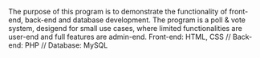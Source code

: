The purpose of this program is to demonstrate the functionality of front-end, back-end and database development.
The program is a poll & vote system, desigend for small use cases, where limited functionalities are user-end and full features are admin-end.
Front-end: HTML, CSS // Back-end: PHP // Database: MySQL
